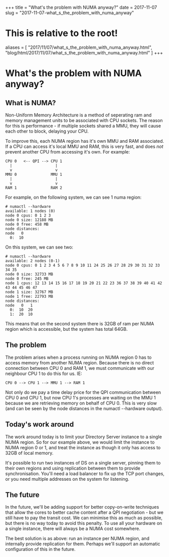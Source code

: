 +++
title = "What's the problem with NUMA anyway?"
date = 2017-11-07
slug = "2017-11-07-what_s_the_problem_with_numa_anyway"
# This is relative to the root!
aliases = [ "2017/11/07/what_s_the_problem_with_numa_anyway.html", "blog/html/2017/11/07/what_s_the_problem_with_numa_anyway.html" ]
+++
# What\'s the problem with NUMA anyway?

## What is NUMA?

Non-Uniform Memory Architecture is a method of seperating ram and memory
management units to be associated with CPU sockets. The reason for this
is performance - if multiple sockets shared a MMU, they will cause each
other to block, delaying your CPU.

To improve this, each NUMA region has it\'s own MMU and RAM associated.
If a CPU can access it\'s local MMU and RAM, this is very fast, and does
*not* prevent another CPU from accessing it\'s own. For example:

    CPU 0   <-- QPI --> CPU 1
      |                   |
      v                   v
    MMU 0               MMU 1
      |                   |
      v                   v
    RAM 1               RAM 2

For example, on the following system, we can see 1 numa region:

    # numactl --hardware
    available: 1 nodes (0)
    node 0 cpus: 0 1 2 3
    node 0 size: 12188 MB
    node 0 free: 458 MB
    node distances:
    node   0 
      0:  10 

On this system, we can see two:

    # numactl --hardware
    available: 2 nodes (0-1)
    node 0 cpus: 0 1 2 3 4 5 6 7 8 9 10 11 24 25 26 27 28 29 30 31 32 33 34 35
    node 0 size: 32733 MB
    node 0 free: 245 MB
    node 1 cpus: 12 13 14 15 16 17 18 19 20 21 22 23 36 37 38 39 40 41 42 43 44 45 46 47
    node 1 size: 32767 MB
    node 1 free: 22793 MB
    node distances:
    node   0   1
      0:  10  20
      1:  20  10

This means that on the second system there is 32GB of ram per NUMA
region which is accessible, but the system has total 64GB.

## The problem

The problem arises when a process running on NUMA region 0 has to access
memory from another NUMA region. Because there is no direct connection
between CPU 0 and RAM 1, we must communicate with our neighbour CPU 1 to
do this for us. IE:

    CPU 0 --> CPU 1 --> MMU 1 --> RAM 1

Not only do we pay a time delay price for the QPI communication between
CPU 0 and CPU 1, but now CPU 1\'s processes are waiting on the MMU 1
because we are retrieving memory on behalf of CPU 0. This is very slow
(and can be seen by the node distances in the numactl \--hardware
output).

## Today\'s work around

The work around today is to limit your Directory Server instance to a
single NUMA region. So for our example above, we would limit the
instance to NUMA region 0 or 1, and treat the instance as though it only
has access to 32GB of local memory.

It\'s possible to run two instances of DS on a single server, pinning
them to their own regions and using replication between them to provide
synchronisation. You\'ll need a load balancer to fix up the TCP port
changes, or you need multiple addresses on the system for listening.

## The future

In the future, we\'ll be adding support for better copy-on-write
techniques that allow the cores to better cache content after a QPI
negotiation - but we still have to pay the transit cost. We can minimise
this as much as possible, but there is no way today to avoid this
penalty. To use all your hardware on a single instance, there will
always be a NUMA cost somewhere.

The best solution is as above: run an instance per NUMA region, and
internally provide replication for them. Perhaps we\'ll support an
automatic configuration of this in the future.

